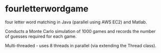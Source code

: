 fourletterwordgame
==================

four letter word matching in Java (parallel using AWS EC2) and Matlab.

Conducts a Monte Carlo simulation of 1000 games and records the number of guesses required for each game. 

Multi-threaded - uses 8 threads in parallel (via extending the Thread class).

